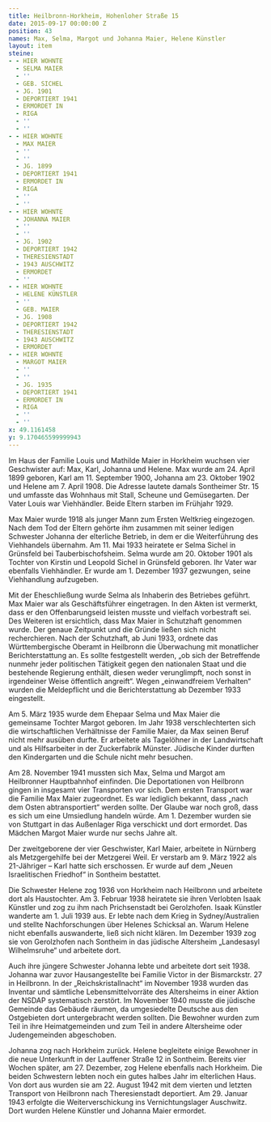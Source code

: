 ```yaml
---
title: Heilbronn-Horkheim, Hohenloher Straße 15
date: 2015-09-17 00:00:00 Z
position: 43
names: Max, Selma, Margot und Johanna Maier, Helene Künstler
layout: item
steine:
- - HIER WOHNTE
  - SELMA MAIER
  - ''
  - GEB. SICHEL
  - JG. 1901
  - DEPORTIERT 1941
  - ERMORDET IN
  - RIGA
  - ''
  - ''
- - HIER WOHNTE
  - MAX MAIER
  - ''
  - ''
  - JG. 1899
  - DEPORTIERT 1941
  - ERMORDET IN
  - RIGA
  - ''
  - ''
- - HIER WOHNTE
  - JOHANNA MAIER
  - ''
  - ''
  - JG. 1902
  - DEPORTIERT 1942
  - THERESIENSTADT
  - 1943 AUSCHWITZ
  - ERMORDET
  - ''
- - HIER WOHNTE
  - HELENE KÜNSTLER
  - ''
  - GEB. MAIER
  - JG. 1908
  - DEPORTIERT 1942
  - THERESIENSTADT
  - 1943 AUSCHWITZ
  - ERMORDET
- - HIER WOHNTE
  - MARGOT MAIER
  - ''
  - ''
  - JG. 1935
  - DEPORTIERT 1941
  - ERMORDET IN
  - RIGA
  - ''
  - ''
x: 49.1161458
y: 9.170465599999943
---
```


Im Haus der Familie Louis und Mathilde Maier in Horkheim wuchsen vier Geschwister auf: Max, Karl, Johanna und Helene. Max wurde am 24. April 1899 geboren, Karl am 11. September 1900, Johanna am 23. Oktober 1902 und Helene am 7. April 1908. Die Adresse lautete damals Sontheimer Str. 15 und umfasste das Wohnhaus mit Stall, Scheune und Gemüsegarten. Der Vater Louis war Viehhändler. Beide Eltern starben im Frühjahr 1929.

Max Maier wurde 1918 als junger Mann zum Ersten Weltkrieg eingezogen. Nach dem Tod der Eltern gehörte ihm zusammen mit seiner ledigen Schwester Johanna der elterliche Betrieb, in dem er die Weiterführung des Viehhandels übernahm. Am 11. Mai 1933 heiratete er Selma Sichel in Grünsfeld bei Tauberbischofsheim. Selma wurde am 20. Oktober 1901 als Tochter von Kirstin und Leopold Sichel in Grünsfeld geboren. Ihr Vater war ebenfalls Viehhändler. Er wurde am 1. Dezember 1937 gezwungen, seine Viehhandlung aufzugeben.

Mit der Eheschließung wurde Selma als Inhaberin des Betriebes geführt. Max Maier war als Geschäftsführer eingetragen. In den Akten ist vermerkt, dass er den Offenbarungseid leisten musste und vielfach vorbestraft sei. Des Weiteren ist ersichtlich, dass Max Maier in Schutzhaft genommen wurde. Der genaue Zeitpunkt und die Gründe ließen sich nicht recherchieren. Nach der Schutzhaft, ab Juni 1933, ordnete das Württembergische Oberamt in Heilbronn die Überwachung mit monatlicher Berichterstattung an. Es sollte festgestellt werden, „ob sich der Betreffende nunmehr jeder politischen Tätigkeit gegen den nationalen Staat und die bestehende Regierung enthält, diesen weder verunglimpft, noch sonst in irgendeiner Weise öffentlich angreift“. Wegen „einwandfreiem Verhalten“ wurden die Meldepflicht und die Berichterstattung ab Dezember 1933 eingestellt.

Am 5. März 1935 wurde dem Ehepaar Selma und Max Maier die gemeinsame Tochter Margot geboren. Im Jahr 1938 verschlechterten sich die wirtschaftlichen Verhältnisse der Familie Maier, da Max seinen Beruf nicht mehr ausüben durfte. Er arbeitete als Tagelöhner in der Landwirtschaft und als Hilfsarbeiter in der Zuckerfabrik Münster. Jüdische Kinder durften den Kindergarten und die Schule nicht mehr besuchen.

Am 28. November 1941 mussten sich Max, Selma und Margot am Heilbronner Hauptbahnhof einfinden. Die Deportationen von Heilbronn gingen in insgesamt vier Transporten vor sich. Dem ersten Transport war die Familie Max Maier zugeordnet. Es war lediglich bekannt, dass „nach dem Osten abtransportiert“ werden sollte. Der Glaube war noch groß, dass es sich um eine Umsiedlung handeln würde. Am 1. Dezember wurden sie von Stuttgart in das Außenlager Riga verschickt und dort ermordet. Das Mädchen Margot Maier wurde nur sechs Jahre alt.

Der zweitgeborene der vier Geschwister, Karl Maier, arbeitete in Nürnberg als Metzgergehilfe bei der Metzgerei Weil. Er verstarb am 9. März 1922 als 21-Jähriger – Karl hatte sich erschossen. Er wurde auf dem „Neuen Israelitischen Friedhof“ in Sontheim bestattet.

Die Schwester Helene zog 1936 von Horkheim nach Heilbronn und arbeitete dort als Haustochter. Am 3. Februar 1938 heiratete sie ihren Verlobten Isaak Künstler und zog zu ihm nach Prichsenstadt bei Gerolzhofen. Isaak Künstler wanderte am 1. Juli 1939 aus. Er lebte nach dem Krieg in Sydney/Australien und stellte Nachforschungen über Helenes Schicksal an. Warum Helene nicht ebenfalls auswanderte, ließ sich nicht klären. Im Dezember 1939 zog sie von Gerolzhofen nach Sontheim in das jüdische Altersheim „Landesasyl Wilhelmsruhe“ und arbeitete dort.

Auch ihre jüngere Schwester Johanna lebte und arbeitete dort seit 1938. Johanna war zuvor Hausangestellte bei Familie Victor in der Bismarckstr. 27 in Heilbronn. In der „Reichskristallnacht“ im November 1938 wurden das Inventar und sämtliche Lebensmittelvorräte des Altersheims in einer Aktion der NSDAP systematisch zerstört. Im November 1940 musste die jüdische Gemeinde das Gebäude räumen, da umgesiedelte Deutsche aus den Ostgebieten dort untergebracht werden sollten. Die Bewohner wurden zum Teil in ihre Heimatgemeinden und zum Teil in andere Altersheime oder Judengemeinden abgeschoben.

Johanna zog nach Horkheim zurück. Helene begleitete einige Bewohner in die neue Unterkunft in der Lauffener Straße 12 in Sontheim. Bereits vier Wochen später, am 27. Dezember, zog Helene ebenfalls nach Horkheim. Die beiden Schwestern lebten noch ein gutes halbes Jahr im elterlichen Haus. Von dort aus wurden sie am 22. August 1942 mit dem vierten und letzten Transport von Heilbronn nach Theresienstadt deportiert. Am 29. Januar 1943 erfolgte die Weiterverschickung ins Vernichtungslager Auschwitz. Dort wurden Helene Künstler und Johanna Maier ermordet.